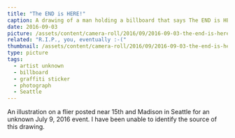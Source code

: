 ```yaml
---
title: "The END is HERE!"
caption: A drawing of a man holding a billboard that says The END is HERE!
date: 2016-09-03
picture: /assets/content/camera-roll/2016/09/2016-09-03-the-end-is-here/20160903_235514818_iOS.jpg
related: "R.I.P., you, eventually :-("
thumbnail: /assets/content/camera-roll/2016/09/2016-09-03-the-end-is-here/20160903_235514818_iOS-thumbnail.jpg
type: picture
tags:
  - artist unknown
  - billboard
  - graffiti sticker
  - photograph
  - Seattle
---
```


An illustration on a flier posted near 15th and Madison in Seattle for an unknown July 9, 2016 event. I have been unable to identify the source of this drawing.
